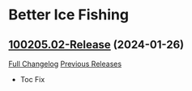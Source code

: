 # Better Ice Fishing

## [100205.02-Release](https://github.com/fubaWoW/BetterIceFishing/tree/100205.02-Release) (2024-01-26)
[Full Changelog](https://github.com/fubaWoW/BetterIceFishing/compare/100205.01-Release...100205.02-Release) [Previous Releases](https://github.com/fubaWoW/BetterIceFishing/releases)

- Toc Fix  
